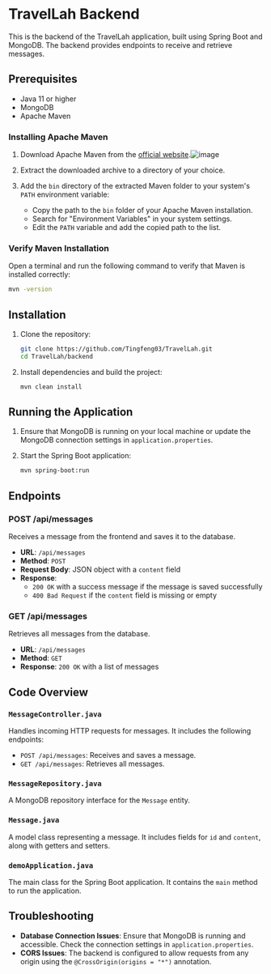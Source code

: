 # TravelLah Backend

This is the backend of the TravelLah application, built using Spring Boot and MongoDB. The backend provides endpoints to receive and retrieve messages.

## Prerequisites

- Java 11 or higher
- MongoDB
- Apache Maven

### Installing Apache Maven

1. Download Apache Maven from the [official website](https://maven.apache.org/download.cgi).![image](https://github.com/user-attachments/assets/86b01608-d45a-4c9d-b990-558cff84ac04)

2. Extract the downloaded archive to a directory of your choice.
3. Add the `bin` directory of the extracted Maven folder to your system's `PATH` environment variable:
   - Copy the path to the `bin` folder of your Apache Maven installation.
   - Search for "Environment Variables" in your system settings.
   - Edit the `PATH` variable and add the copied path to the list.

### Verify Maven Installation

Open a terminal and run the following command to verify that Maven is installed correctly:
```sh
mvn -version
```

## Installation

1. Clone the repository:
   ```sh
   git clone https://github.com/Tingfeng03/TravelLah.git
   cd TravelLah/backend
   ```

2. Install dependencies and build the project:
   ```sh
   mvn clean install
   ```

## Running the Application

1. Ensure that MongoDB is running on your local machine or update the MongoDB connection settings in `application.properties`.

2. Start the Spring Boot application:
   ```sh
   mvn spring-boot:run
   ```

## Endpoints

### POST /api/messages

Receives a message from the frontend and saves it to the database.

- **URL**: `/api/messages`
- **Method**: `POST`
- **Request Body**: JSON object with a `content` field
- **Response**: 
  - `200 OK` with a success message if the message is saved successfully
  - `400 Bad Request` if the `content` field is missing or empty

### GET /api/messages

Retrieves all messages from the database.

- **URL**: `/api/messages`
- **Method**: `GET`
- **Response**: `200 OK` with a list of messages

## Code Overview

### `MessageController.java`

Handles incoming HTTP requests for messages. It includes the following endpoints:
- `POST /api/messages`: Receives and saves a message.
- `GET /api/messages`: Retrieves all messages.

### `MessageRepository.java`

A MongoDB repository interface for the `Message` entity.

### `Message.java`

A model class representing a message. It includes fields for `id` and `content`, along with getters and setters.

### `demoApplication.java`

The main class for the Spring Boot application. It contains the `main` method to run the application.

## Troubleshooting

- **Database Connection Issues**: Ensure that MongoDB is running and accessible. Check the connection settings in `application.properties`.
- **CORS Issues**: The backend is configured to allow requests from any origin using the `@CrossOrigin(origins = "*")` annotation.

